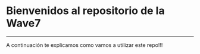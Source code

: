 # Bienvenidos al repositorio de la Wave7
---
A continuación te explicamos como vamos a utilizar este repo!!!
